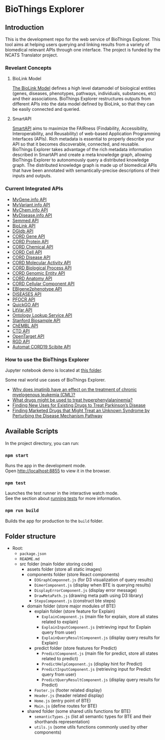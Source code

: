 # BioThings Explorer

## Introduction

This is the development repo for the web service of BioThings Explorer. This tool aims at helping users querying and linking results from a variety of biomedical relevant APIs through one interface. The project is funded by the NCATS Translator project.

### Revelant Concepts

1. BioLink Model

   [The BioLink Model](https://biolink.github.io/biolink-model/) defines a high level datamodel of biological entities (genes, diseases, phenotypes, pathways, individuals, substances, etc) and their associations. BioThings Explorer restructures outputs from different APIs into the data model defined by BioLink, so that they can be easily connected and queried.

2. SmartAPI

   [SmartAPI](https://smart-api.info) aims to maximize the FAIRness (Findability, Accessibility, Interoperability, and Reusability) of web-based Application Programming Interfaces (APIs). Rich metadata is essential to properly describe your API so that it becomes discoverable, connected, and reusable. BioThings Explorer takes advantage of the rich metadata information described in SmartAPI and create a meta knowledge graph, allowing BioThings Explorer to autonomously query a distributed knowledge graph. The distributed knowledge graph is made up of biomedical APIs that have been annotated with semantically-precise descriptions of their inputs and outputs.

### Current Integrated APIs

   - [MyGene.info API](https://mygene.info)
   - [MyVariant.info API](https://myvariant.info)
   - [MyChem.info API](https://mychem.info)
   - [MyDisease.info API](http://mydisease.info)
   - [Semmed API](https://pending.biothings.io/semmed)
   - [BioLink API](https://api.monarchinitiative.org/api)
   - [DGIdb API](http://dgidb.org/api)
   - [CORD Gene API](https://biothings.ncats.io/cord_gene)
   - [CORD Protein API](https://biothings.ncats.io/cord_protein)
   - [CORD Chemical API](https://biothings.ncats.io/cord_chemical)
   - [CORD Cell API](https://biothings.ncats.io/cord_cell)
   - [CORD Disease API](https://biothings.ncats.io/cord_disease)
   - [CORD Molecular Activity API](https://biothings.ncats.io/cord_ma)
   - [CORD Biological Process API](https://biothings.ncats.io/cord_bp)
   - [CORD Genomic Entity API](https://biothings.ncats.io/cord_genomic_entity)
   - [CORD Anatomy API](https://biothings.ncats.io/cord_anatomy)
   - [CORD Cellular Component API](https://biothings.ncats.io/cord_cc)
   - [EBIgene2phenotype API](https://biothings.ncats.io/ebigene2phenotype)
   - [DISEASES API](https://biothings.ncats.io/DISEASES)
   - [PFOCR API](https://biothings.ncats.io/pfocr)
   - [QuickGO API](https://www.ebi.ac.uk/QuickGO)
   - [LitVar API](https://www.ncbi.nlm.nih.gov/CBBresearch/Lu/Demo/LitVar/#!?query=)
   - [Ontology Lookup Service API](https://www.ebi.ac.uk/ols)
   - [Stanford Biosample API](http://api.kp.metadatacenter.org/)
   - [ChEMBL API](https://www.ebi.ac.uk/chembl)
   - [CTD API](http://ctdbase.org)
   - [OpenTarget API](https://platform-api.opentargets.io)
   - [RGD API](https://rest.rgd.mcw.edu)
   - [Automat CORD19 Scibite API](https://automat.renci.org)


### How to use the BioThings Explorer


Jupyter notebook demo is located at [this folder](https://github.com/kevinxin90/bte_schema/tree/master/jupyter%20notebooks).

Some real world use cases of BioThings Explorer.

   - [Why does imatinib have an effect on the treatment of chronic myelogenous leukemia (CML)?](https://colab.research.google.com/github/biothings/biothings_explorer/blob/master/jupyter%20notebooks/EXPLAIN_demo.ipynb)
   - [What drugs might be used to treat hyperphenylalaninemia?](https://colab.research.google.com/github/biothings/biothings_explorer/blob/master/jupyter%20notebooks/PREDICT_demo.ipynb)
   - [Finding New Uses for Existing Drugs to Treat Parkinson’s Disease](https://colab.research.google.com/github/biothings/biothings_explorer/blob/master/jupyter%20notebooks/TIDBIT%2002%20Finding%20New%20Uses%20for%20Existing%20Drugs%20to%20Treat%20Parkinson%E2%80%99s%20Disease.ipynb)
   - [Finding Marketed Drugs that Might Treat an Unknown Syndrome by Perturbing the Disease Mechanism Pathway](https://colab.research.google.com/github/biothings/biothings_explorer/blob/master/jupyter%20notebooks/TIDBIT%2004%20Finding%20Marketed%20Drugs%20that%20Might%20Treat%20an%20Unknown%20Syndrome%20by%20Perturbing%20the%20Disease%20Mechanism%20Pathway.ipynb)

## Available Scripts

In the project directory, you can run:

### `npm start`

Runs the app in the development mode.<br>
Open [http://localhost:8855](http://localhost:8855) to view it in the browser.


### `npm test`

Launches the test runner in the interactive watch mode.<br>
See the section about [running tests](https://facebook.github.io/create-react-app/docs/running-tests) for more information.

### `npm run build`

Builds the app for production to the `build` folder.<br>

## Folder structure

- Root:
  - `package.json`
  - `README.md`
  - src folder (main folder storing code)
    - assets folder (store all static images)
    - components folder (store React components)
      - `D3GraphComponnet.js` (for D3 visualization of query results)
      - `DimerComponent.js` (display when BTE is querying results)
      - `DisplayErrorComponent.js` (display error message)
      - `DrawMetaPath.js` (drawing meta path using D3 library)
      - `StepsComponent.js` (construct bte steps)
    - domain folder (store major modules of BTE)
      - explain folder (store feature for Explain)
        - `ExplainComponent.js` (main file for explain, store all states related to explain)
        - `ExplainInputComponent.js` (retrieving input for Explain query from user)
        - `ExplainQueryResultComponent.js` (display query results for Explain)
      - predict folder (store features for Predict)
        - `PredictComponent.js` (main file for predict, store all states related to predict)
        - `PredictHelpComponent.js` (display hint for Predict)
        - `PredictInputComponent.js` (retrieving input for Predict query from user)
        - `PredictQueryResultComponent.js` (display query results for Predict)
      - `Footer.js` (footer related display)
      - `Header.js` (header related display)
      - `Home.js` (entry point of BTE)
      - `Main.js` (define routes for BTE)
    - shared folder (some shared utils functions for BTE)
      - `semanticTypes.js` (list all semantic types for BTE and their shorthands representation)
      - `utils.js` (some utils functions commonly used by other components)
